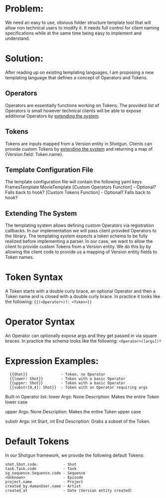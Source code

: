 # Problem:
We need an easy to use, obvious folder structure template tool that will allow non technical users to modify it.
It needs full control for client naming specifications while at the same time being easy to implement and understand.

# Solution:
After reading up on existing templating languages, I am proposing a new templating language that defines a concept of Operators and Tokens.

## Operators
Operators are essentially functions working on Tokens.
The provided list of Operators is small however technical clients will be able to expose additional Operators by [extending the system](#extending-the-system).

## Tokens
Tokens are inputs mapped from a Version entity in Shotgun.
Clients can provide custom Tokens by [extending the system](#extending-the-system) and returning a map of {Version.field: Token.name}.


## Template Configuration File
The template configuration file will contain the following yaml keys
  FramesTemplate
  MovieTemplate
  [Custom Operators Function] - Optional? Falls back to hook?
  [Custom Tokens Function]    - Optional? Falls back to hook?


## Extending The System
The templating system allows defining custom Operators via registration callbacks. In our implementation we will pass client provided Operators to the library.
The templating system expects a token schema to be fully realized before implementing a parser. In our case, we want to allow the client to provide custom Tokens from a Version entity. We do this by by allowing the client code to provide us a mapping of Version entity fields to Token names.


# Token Syntax
A Token starts with a double curly brace, an optional Operator and then a Token name and is closed with a double curly brace.
In practice it looks like the following: `{{(<Operator>)?: <Token>}}`

# Operator Syntax
An Operator can optionally expose args and they get passed in via square braces.
In practice the schema looks like the following: `<Operator>([args])?`

# Expression Examples:
```
  {{Shot}}               - Token, no Operator
  {{lower: Shot}}        - Token with a basic Operator
  {{upper: Shot}}        - Token with a basic Operator
  {{substr[0,4]: Shot}}  - Token with an Operator requiring args
```


Built-in Operator list:
  lower
    Args: None
    Description: Makes the entire Token lower case

  upper
    Args: None
    Description: Makes the entire Token upper case

  substr
    Args: int Start, int End
    Description: Grabs a subset of the Token.


# Default Tokens
In our Shotgun framework, we provide the following default Tokens:
```
shot.Shot.code.           - Shot
task.Task.code            - Task
sg_sequence.Sequence.code - Sequence
<Unknown>                 - Episode
project.name              - Project
created_by.HumanUser.name - Artist
created_at                - Date (Version entity created)
```
